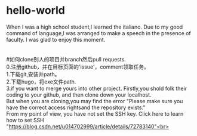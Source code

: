 # hello-world


When l was a high school student,l learned the italiano. 
Due to my good command of language,l was arranged to make a speech in the presence of faculty. 
l was glad to enjoy this moment.<br>
<br>
<br>
#如何clone别人的项目并branch然后pull requests.<br>
0.注册github，并在目标页面的'issue'，comment领取任务。<br>
1.下载git,安装并path。<br>
2.下载hugo，将exe文件path.<br>
3.if you want to merge yours into other project. Firstly,you shold folk their coding to your github, and then clone down your localhost.<br>
  But when you are cloning,you may find the error "Please make sure you have the correct access rightsand the repository exists."<br>
  From my point of view, you have not set the SSH key. Click here to learn how to set SSH "https://blog.csdn.net/u014702999/article/details/72783140"<br>
